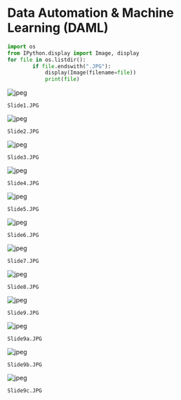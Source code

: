 # Data Automation & Machine Learning (DAML) 


```python
import os
from IPython.display import Image, display
for file in os.listdir():
        if file.endswith(".JPG"):
            display(Image(filename=file))
            print(file)
```


![jpeg](output_1_0.jpeg)


    Slide1.JPG
    


![jpeg](output_1_2.jpeg)


    Slide2.JPG
    


![jpeg](output_1_4.jpeg)


    Slide3.JPG
    


![jpeg](output_1_6.jpeg)


    Slide4.JPG
    


![jpeg](output_1_8.jpeg)


    Slide5.JPG
    


![jpeg](output_1_10.jpeg)


    Slide6.JPG
    


![jpeg](output_1_12.jpeg)


    Slide7.JPG
    


![jpeg](output_1_14.jpeg)


    Slide8.JPG
    


![jpeg](output_1_16.jpeg)


    Slide9.JPG
    


![jpeg](output_1_18.jpeg)


    Slide9a.JPG
    


![jpeg](output_1_20.jpeg)


    Slide9b.JPG
    


![jpeg](output_1_22.jpeg)


    Slide9c.JPG
    


```python

```
